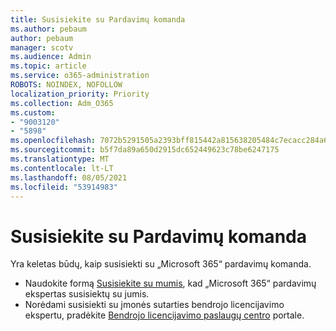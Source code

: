 ```yaml
---
title: Susisiekite su Pardavimų komanda
ms.author: pebaum
author: pebaum
manager: scotv
ms.audience: Admin
ms.topic: article
ms.service: o365-administration
ROBOTS: NOINDEX, NOFOLLOW
localization_priority: Priority
ms.collection: Adm_O365
ms.custom:
- "9003120"
- "5898"
ms.openlocfilehash: 7072b5291505a2393bff815442a815638205484c7ecacc284a6fc52229fee470
ms.sourcegitcommit: b5f7da89a650d2915dc652449623c78be6247175
ms.translationtype: MT
ms.contentlocale: lt-LT
ms.lasthandoff: 08/05/2021
ms.locfileid: "53914983"
---
```

# <a name="contact-the-sales-team"></a>Susisiekite su Pardavimų komanda

Yra keletas būdų, kaip susisiekti su „Microsoft 365“ pardavimų komanda.

- Naudokite formą [Susisiekite su mumis](https://go.microsoft.com/fwlink/p/?LinkId=518644&clcid=0x0409), kad „Microsoft 365“ pardavimų ekspertas susisiektų su jumis.
- Norėdami susisiekti su įmonės sutarties bendrojo licencijavimo ekspertu, pradėkite [Bendrojo licencijavimo paslaugų centro](https://go.microsoft.com/fwlink/p/?LinkId=329762) portale.
